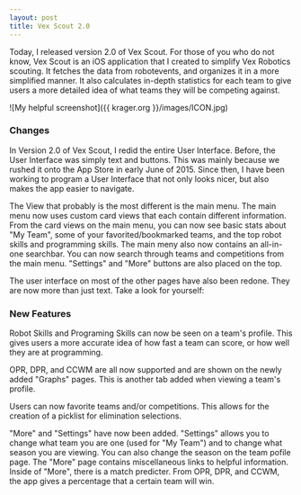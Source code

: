 ```yaml
---
layout: post
title: Vex Scout 2.0
---
```

Today, I released version 2.0 of Vex Scout.  For those of you who do not know, Vex Scout is an iOS application that I created to simplify Vex Robotics scouting.  It fetches the data from robotevents, and organizes it in a more simplified manner. It also calculates in-depth statistics for each team to give users a more detailed idea of what teams they will be competing against.

![My helpful screenshot]({{ krager.org }}/images/ICON.jpg)

### Changes
In Version 2.0 of Vex Scout, I redid the entire User Interface. Before, the User Interface was simply text and buttons.  This was mainly because we rushed it onto the App Store in early June of 2015.  Since then, I have been working to program a User Interface that not only looks nicer, but also makes the app easier to navigate.

The View that probably is the most different is the main menu. The main menu now uses custom card views that each contain different information.  From the card views on the main menu, you can now see basic stats about "My Team", some of your favorited/bookmarked teams, and the top robot skills and programming skills.  The main meny also now contains an all-in-one searchbar. You can now search through teams and competitions from the main menu. "Settings" and "More" buttons are also placed on the top.

The user interface on most of the other pages have also been redone. They are now more than just text. Take a look for yourself:

### New Features
Robot Skills and Programing Skills can now be seen on a team's profile.  This gives users a more accurate idea of how fast a team can score, or how well they are at programming.

OPR, DPR, and CCWM are all now supported and are shown on the newly added "Graphs" pages.  This is another tab added when viewing a team's profile.

Users can now favorite teams and/or competitions.  This allows for the creation of a picklist for elimination selections.

"More" and "Settings" have now been added.  "Settings" allows you to change what team you are one (used for "My Team") and to change what season you are viewing.  You can also change the season on the team pofile page.  The "More" page contains miscellaneous links to helpful information.
Inside of "More", there is a match predicter. From OPR, DPR, and CCWM, the app gives a percentage that a certain team will win.
